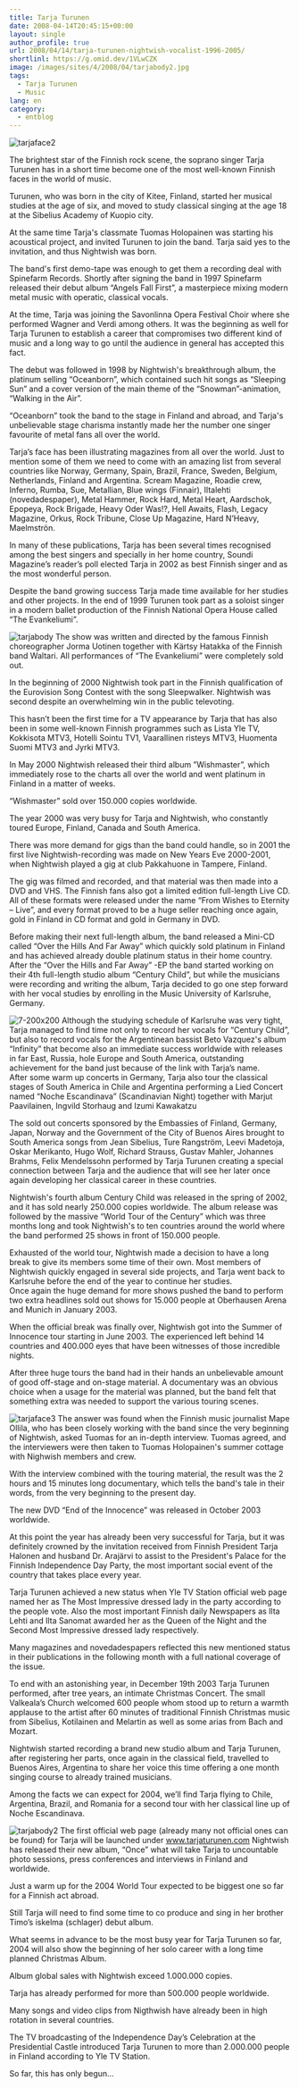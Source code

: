 ```yaml
---
title: Tarja Turunen
date: 2008-04-14T20:45:15+00:00
layout: single
author_profile: true
url: 2008/04/14/tarja-turunen-nightwish-vocalist-1996-2005/
shortlinl: https://g.omid.dev/1VLwCZK
image: /images/sites/4/2008/04/tarjabody2.jpg
tags:
  - Tarja Turunen
  - Music
lang: en
category: 
  - entblog
---
```

![tarjaface2](/images/2008/04/tarjaface2.jpg)

The brightest star of the Finnish rock scene, the soprano singer Tarja Turunen has in a short time become one of the most well-known Finnish faces in the world of music.

Turunen, who was born in the city of Kitee, Finland, started her musical studies at the age of six, and moved to study classical singing at the age 18 at the Sibelius Academy of Kuopio city.

At the same time Tarja's classmate Tuomas Holopainen was starting his acoustical project, and invited Turunen to join the band. Tarja said yes to the invitation, and thus Nightwish was born.

The band's first demo-tape was enough to get them a recording deal with Spinefarm Records. Shortly after signing the band in 1997 Spinefarm released their debut album “Angels Fall First”, a masterpiece mixing modern metal music with operatic, classical vocals.

At the time, Tarja was joining the Savonlinna Opera Festival Choir where she performed Wagner and Verdi among others. It was the beginning as well for Tarja Turunen to establish a career that compromises two different kind of music and a long way to go until the audience in general has accepted this fact.

The debut was followed in 1998 by Nightwish's breakthrough album, the platinum selling “Oceanborn”, which contained such hit songs as “Sleeping Sun” and a cover version of the main theme of the “Snowman”-animation, “Walking in the Air”.

“Oceanborn” took the band to the stage in Finland and abroad, and Tarja's unbelievable stage charisma instantly made her the number one singer favourite of metal fans all over the world.

Tarja’s face has been illustrating magazines from all over the world. Just to mention some of them we need to come with an amazing list from several countries like Norway, Germany, Spain, Brazil, France, Sweden, Belgium, Netherlands, Finland and Argentina. Scream Magazine, Roadie crew, Inferno, Rumba, Sue, Metallian, Blue wings (Finnair), Iltalehti (novedadespaper), Metal Hammer, Rock Hard, Metal Heart, Aardschok, Epopeya, Rock Brigade, Heavy Oder Was!?, Hell Awaits, Flash, Legacy Magazine, Orkus, Rock Tribune, Close Up Magazine, Hard N’Heavy, Maelmströn.

In many of these publications, Tarja has been several times recognised among the best singers and specially in her home country, Soundi Magazine’s reader’s poll elected Tarja in 2002 as best Finnish singer and as the most wonderful person.

Despite the band growing success Tarja made time available for her studies and other projects. In the end of 1999 Turunen took part as a soloist singer in a modern ballet production of the Finnish National Opera House called “The Evankeliumi”.

![tarjabody](/images/2008/04/tarjabody.jpg) The show was written and directed by the famous Finnish choreographer Jorma Uotinen together with Kärtsy Hatakka of the Finnish band Waltari. All performances of “The Evankeliumi” were completely sold out.

In the beginning of 2000 Nightwish took part in the Finnish qualification of the Eurovision Song Contest with the song Sleepwalker. Nightwish was second despite an overwhelming win in the public televoting.

This hasn’t been the first time for a TV appearance by Tarja that has also been in some well-known Finnish programmes such as Lista Yle TV, Kokkisota MTV3, Hotelli Sointu TV1, Vaarallinen risteys MTV3, Huomenta Suomi MTV3 and Jyrki MTV3.

In May 2000 Nightwish released their third album ”Wishmaster”, which immediately rose to the charts all over the world and went platinum in Finland in a matter of weeks.

“Wishmaster” sold over 150.000 copies worldwide.

The year 2000 was very busy for Tarja and Nightwish, who constantly toured Europe, Finland, Canada and South America.

There was more demand for gigs than the band could handle, so in 2001 the first live Nightwish-recording was made on New Years Eve 2000-2001, when Nightwish played a gig at club Pakkahuone in Tampere, Finland.

The gig was filmed and recorded, and that material was then made into a DVD and VHS. The Finnish fans also got a limited edition full-length Live CD. All of these formats were released under the name “From Wishes to Eternity – Live”, and every format proved to be a huge seller reaching once again, gold in Finland in CD format and gold in Germany in DVD.

Before making their next full-length album, the band released a Mini-CD called “Over the Hills And Far Away” which quickly sold platinum in Finland and has achieved already double platinum status in their home country. After the “Over the Hills and Far Away” -EP the band started working on their 4th full-length studio album “Century Child”, but while the musicians were recording and writing the album, Tarja decided to go one step forward with her vocal studies by enrolling in the Music University of Karlsruhe, Germany.

![7-200x200](/images/2008/04/7-200x200.jpg) Although the studying schedule of Karlsruhe was very tight, Tarja managed to find time not only to record her vocals for “Century Child”, but also to record vocals for the Argentinean bassist Beto Vazquez's album “Infinity” that become also an immediate success worldwide with releases in far East, Russia, hole Europe and South America, outstanding achievement for the band just because of the link with Tarja’s name.  
After some warm up concerts in Germany, Tarja also tour the classical stages of South America in Chile and Argentina performing a Lied Concert named “Noche Escandinava” (Scandinavian Night) together with Marjut Paavilainen, Ingvild Storhaug and Izumi Kawakatzu

The sold out concerts sponsored by the Embassies of Finland, Germany, Japan, Norway and the Government of the City of Buenos Aires brought to South America songs from Jean Sibelius, Ture Rangström, Leevi Madetoja, Oskar Merikanto, Hugo Wolf, Richard Strauss, Gustav Mahler, Johannes Brahms, Felix Mendelssohn performed by Tarja Turunen creating a special connection between Tarja and the audience that will see her later once again developing her classical career in these countries.

Nightwish's fourth album Century Child was released in the spring of 2002, and it has sold nearly 250.000 copies worldwide. The album release was followed by the massive “World Tour of the Century” which was three months long and took Nightwish's to ten countries around the world where the band performed 25 shows in front of 150.000 people.

Exhausted of the world tour, Nightwish made a decision to have a long break to give its members some time of their own. Most members of Nightwish quickly engaged in several side projects, and Tarja went back to Karlsruhe before the end of the year to continue her studies.  
Once again the huge demand for more shows pushed the band to perform two extra headlines sold out shows for 15.000 people at Oberhausen Arena and Munich in January 2003.

When the official break was finally over, Nightwish got into the Summer of Innocence tour starting in June 2003. The experienced left behind 14 countries and 400.000 eyes that have been witnesses of those incredible nights.

After three huge tours the band had in their hands an unbelievable amount of good off-stage and on-stage material. A documentary was an obvious choice when a usage for the material was planned, but the band felt that something extra was needed to support the various touring scenes.

![tarjaface3](/images/2008/04/tarjaface3.jpg) The answer was found when the Finnish music journalist Mape Ollila, who has been closely working with the band since the very beginning of Nightwish, asked Tuomas for an in-depth interview. Tuomas agreed, and the interviewers were then taken to Tuomas Holopainen's summer cottage with Nighwish members and crew.

With the interview combined with the touring material, the result was the 2 hours and 15 minutes long documentary, which tells the band's tale in their words, from the very beginning to the present day.

The new DVD “End of the Innocence” was released in October 2003 worldwide.

At this point the year has already been very successful for Tarja, but it was definitely crowned by the invitation received from Finnish President Tarja Halonen and husband Dr. Arajärvi to assist to the President's Palace for the Finnish Independence Day Party, the most important social event of the country that takes place every year.

Tarja Turunen achieved a new status when Yle TV Station official web page named her as The Most Impressive dressed lady in the party according to the people vote. Also the most important Finnish daily Newspapers as Ilta Lehti and Ilta Sanomat awarded her as the Queen of the Night and the Second Most Impressive dressed lady respectively.

Many magazines and novedadespapers reflected this new mentioned status in their publications in the following month with a full national coverage of the issue.

To end with an astonishing year, in December 19th 2003 Tarja Turunen performed, after tree years, an intimate Christmas Concert. The small Valkeala’s Church welcomed 600 people whom stood up to return a warmth applause to the artist after 60 minutes of traditional Finnish Christmas music from Sibelius, Kotilainen and Melartin as well as some arias from Bach and Mozart.

Nightwish started recording a brand new studio album and Tarja Turunen, after registering her parts, once again in the classical field, travelled to Buenos Aires, Argentina to share her voice this time offering a one month singing course to already trained musicians.

Among the facts we can expect for 2004, we’ll find Tarja flying to Chile, Argentina, Brazil, and Romania for a second tour with her classical line up of Noche Escandinava.

![tarjabody2](/images/2008/04/tarjabody2.jpg) The first official web page (already many not official ones can be found) for Tarja will be launched under www.tarjaturunen.com Nightwish has released their new album, “Once” what will take Tarja to uncountable photo sessions, press conferences and interviews in Finland and worldwide.

Just a warm up for the 2004 World Tour expected to be biggest one so far for a Finnish act abroad.

Still Tarja will need to find some time to co produce and sing in her brother Timo’s iskelma (schlager) debut album.

What seems in advance to be the most busy year for Tarja Turunen so far, 2004 will also show the beginning of her solo career with a long time planned Christmas Album.

Album global sales with Nightwish exceed 1.000.000 copies.

Tarja has already performed for more than 500.000 people worldwide.

Many songs and video clips from Nigthwish have already been in high rotation in several countries.

The TV broadcasting of the Independence Day’s Celebration at the Presidential Castle introduced Tarja Turunen to more than 2.000.000 people in Finland according to Yle TV Station.

So far, this has only begun…
